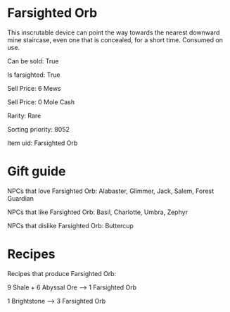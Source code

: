 # Farsighted Orb

This inscrutable device can point the way towards the nearest downward mine staircase, even one that is concealed, for a short time. Consumed on use.

Can be sold: True

Is farsighted: True

Sell Price: 6 Mews

Sell Price: 0 Mole Cash

Rarity: Rare

Sorting priority: 8052

Item uid: Farsighted Orb

# Gift guide

NPCs that love Farsighted Orb: Alabaster, Glimmer, Jack, Salem, Forest Guardian

NPCs that like Farsighted Orb: Basil, Charlotte, Umbra, Zephyr

NPCs that dislike Farsighted Orb: Buttercup

# Recipes

Recipes that produce Farsighted Orb:

9 Shale + 6 Abyssal Ore --> 1 Farsighted Orb

1 Brightstone --> 3 Farsighted Orb